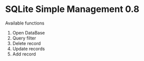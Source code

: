# SQLite Simple Management 0.8

Available functions

1. Open DataBase
2. Query filter
3. Delete record
4. Update records
5. Add record
